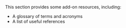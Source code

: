 This section provides some add-on resources, including:

- A glossary of terms and acronyms
- A list of useful references